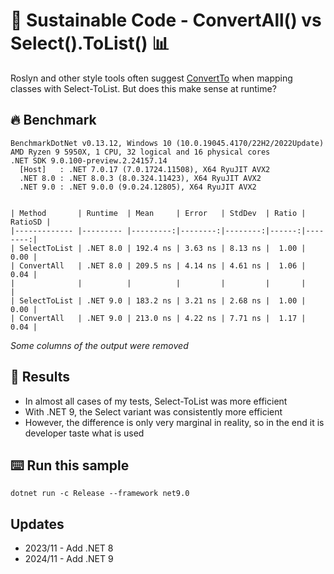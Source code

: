 # 🌳 Sustainable Code - ConvertAll() vs Select().ToList() 📊

Roslyn and other style tools often suggest [ConvertTo](https://learn.microsoft.com/dotnet/api/system.collections.generic.list-1.convertall?view=net-8.0&WT.mc_id=DT-MVP-5001507) when mapping classes with Select-ToList.
But does this make sense at runtime?

## 🔥 Benchmark

```shell
BenchmarkDotNet v0.13.12, Windows 10 (10.0.19045.4170/22H2/2022Update)
AMD Ryzen 9 5950X, 1 CPU, 32 logical and 16 physical cores
.NET SDK 9.0.100-preview.2.24157.14
  [Host]   : .NET 7.0.17 (7.0.1724.11508), X64 RyuJIT AVX2
  .NET 8.0 : .NET 8.0.3 (8.0.324.11423), X64 RyuJIT AVX2
  .NET 9.0 : .NET 9.0.0 (9.0.24.12805), X64 RyuJIT AVX2


| Method       | Runtime  | Mean     | Error   | StdDev  | Ratio | RatioSD |
|------------- |--------- |---------:|--------:|--------:|------:|--------:|
| SelectToList | .NET 8.0 | 192.4 ns | 3.63 ns | 8.13 ns |  1.00 |    0.00 |
| ConvertAll   | .NET 8.0 | 209.5 ns | 4.14 ns | 4.61 ns |  1.06 |    0.04 |
|              |          |          |         |         |       |         |
| SelectToList | .NET 9.0 | 183.2 ns | 3.21 ns | 2.68 ns |  1.00 |    0.00 |
| ConvertAll   | .NET 9.0 | 213.0 ns | 4.22 ns | 7.71 ns |  1.17 |    0.04 |
```

*Some columns of the output were removed*

## 🏁 Results

- In almost all cases of my tests, Select-ToList was more efficient
- With .NET 9, the Select variant was consistently more efficient
- However, the difference is only very marginal in reality, so in the end it is developer taste what is used

## ⌨️ Run this sample

```shell
dotnet run -c Release --framework net9.0
```

## Updates

- 2023/11 - Add .NET 8
- 2024/11 - Add .NET 9
